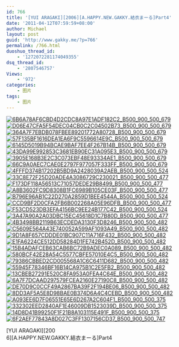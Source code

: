 ```yaml
---
id: 766
title: '[YUI ARAGAKI][2006][A.HAPPY.NEW.GAKKY.結衣まーる]Part4'
date: '2011-04-12T07:59:59+08:00'
author: Michael
layout: post
guid: 'http://www.gakky.me/?p=766'
permalink: /766.html
duoshuo_thread_id:
    - '1272072281174049355'
dsq_thread_id:
    - '2807546757'
Views:
    - '972'
categories:
    - 图片
tags:
    - 图片
---
```


[![6B6A78AF6CBD4D2CDC8A97E1ADF182C2_B500_900_500_679](http://www.yui-aragaki.org/wp-content/uploads/img/6B6A78AF6CBD4D2CDC8A97E1ADF182C2_B500_900_500_679.jpeg)](http://www.yui-aragaki.org/wp-content/uploads/img/6B6A78AF6CBD4D2CDC8A97E1ADF182C2_B1280_1280_640_870.jpeg) [![D06E47CFA5F54DEC04CB0C2C04502B73_B500_900_500_679](http://www.yui-aragaki.org/wp-content/uploads/img/D06E47CFA5F54DEC04CB0C2C04502B73_B500_900_500_679.jpeg)](http://www.yui-aragaki.org/wp-content/uploads/img/D06E47CFA5F54DEC04CB0C2C04502B73_B1280_1280_640_870.jpeg) [![364A7F7EBDB078FBEE89201772A80728_B500_900_500_679](http://www.yui-aragaki.org/wp-content/uploads/img/364A7F7EBDB078FBEE89201772A80728_B500_900_500_679.jpeg)](http://www.yui-aragaki.org/wp-content/uploads/img/364A7F7EBDB078FBEE89201772A80728_B1280_1280_640_870.jpeg) [![57F135BF1616DEA1EA6F9C5596614E9C_B500_900_500_679](http://www.yui-aragaki.org/wp-content/uploads/img/57F135BF1616DEA1EA6F9C5596614E9C_B500_900_500_679.jpeg)](http://www.yui-aragaki.org/wp-content/uploads/img/57F135BF1616DEA1EA6F9C5596614E9C_B1280_1280_640_870.jpeg) [![6145D5019B94BCAE9BAF7EE4F267B14B_B500_900_500_679](http://www.yui-aragaki.org/wp-content/uploads/img/6145D5019B94BCAE9BAF7EE4F267B14B_B500_900_500_679.jpeg)](http://www.yui-aragaki.org/wp-content/uploads/img/6145D5019B94BCAE9BAF7EE4F267B14B_B1280_1280_640_870.jpeg) [![43DA99E992853C3681EB90EC31A095E3_B500_900_500_679](http://www.yui-aragaki.org/wp-content/uploads/img/43DA99E992853C3681EB90EC31A095E3_B500_900_500_679.jpeg)](http://www.yui-aragaki.org/wp-content/uploads/img/43DA99E992853C3681EB90EC31A095E3_B1280_1280_640_870.jpeg) [![3905E168B3E2C3C073EBF48E93334AE1_B500_900_500_679](http://www.yui-aragaki.org/wp-content/uploads/img/3905E168B3E2C3C073EBF48E93334AE1_B500_900_500_679.jpeg)](http://www.yui-aragaki.org/wp-content/uploads/img/3905E168B3E2C3C073EBF48E93334AE1_B1280_1280_640_870.jpeg) [![66C9A0AEC7CAE0E2797F977057F333FF_B500_900_500_679](http://www.yui-aragaki.org/wp-content/uploads/img/66C9A0AEC7CAE0E2797F977057F333FF_B500_900_500_679.jpeg)](http://www.yui-aragaki.org/wp-content/uploads/img/66C9A0AEC7CAE0E2797F977057F333FF_B1280_1280_640_870.jpeg) [![4FFFD374B17202B5BD9A2428039A2AEB_B500_900_500_524](http://www.yui-aragaki.org/wp-content/uploads/img/4FFFD374B17202B5BD9A2428039A2AEB_B500_900_500_524.jpeg)](http://www.yui-aragaki.org/wp-content/uploads/img/4FFFD374B17202B5BD9A2428039A2AEB_B1280_1280_830_870.jpeg) [![33C8E72F25D20ADE4A3086729C230021_B500_900_500_477](http://www.yui-aragaki.org/wp-content/uploads/img/33C8E72F25D20ADE4A3086729C230021_B500_900_500_477.jpeg)](http://www.yui-aragaki.org/wp-content/uploads/img/33C8E72F25D20ADE4A3086729C230021_B1280_1280_870_830.jpeg) [![F173DF118A56513C71057DEDE29B8499_B500_900_500_477](http://www.yui-aragaki.org/wp-content/uploads/img/F173DF118A56513C71057DEDE29B8499_B500_900_500_477.jpeg)](http://www.yui-aragaki.org/wp-content/uploads/img/F173DF118A56513C71057DEDE29B8499_B1280_1280_870_830.jpeg) [![A8B3602FC9D8308B1FC6989B105CE03F_B500_900_500_477](http://www.yui-aragaki.org/wp-content/uploads/img/A8B3602FC9D8308B1FC6989B105CE03F_B500_900_500_477.jpeg)](http://www.yui-aragaki.org/wp-content/uploads/img/A8B3602FC9D8308B1FC6989B105CE03F_B1280_1280_870_830.jpeg) [![B796E96AB1C22D270A2859D1BEE4544A_B500_900_500_524](http://www.yui-aragaki.org/wp-content/uploads/img/B796E96AB1C22D270A2859D1BEE4544A_B500_900_500_524.jpeg)](http://www.yui-aragaki.org/wp-content/uploads/img/B796E96AB1C22D270A2859D1BEE4544A_B1280_1280_830_870.jpeg) [![CCD9BF2D0CFA2FB6B002268A05E96DFB_B500_900_500_477](http://www.yui-aragaki.org/wp-content/uploads/img/CCD9BF2D0CFA2FB6B002268A05E96DFB_B500_900_500_477.jpeg)](http://www.yui-aragaki.org/wp-content/uploads/img/CCD9BF2D0CFA2FB6B002268A05E96DFB_B1280_1280_870_830.jpeg) [![F53CD523DB3EFA4156BC9EE24B177C42_B500_900_500_524](http://www.yui-aragaki.org/wp-content/uploads/img/F53CD523DB3EFA4156BC9EE24B177C42_B500_900_500_524.jpeg)](http://www.yui-aragaki.org/wp-content/uploads/img/F53CD523DB3EFA4156BC9EE24B177C42_B1280_1280_830_870.jpeg) [![3A47A90A2A03DBC15EC45618D1C7B80D_B500_900_500_477](http://www.yui-aragaki.org/wp-content/uploads/img/3A47A90A2A03DBC15EC45618D1C7B80D_B500_900_500_477.jpeg)](http://www.yui-aragaki.org/wp-content/uploads/img/3A47A90A2A03DBC15EC45618D1C7B80D_B1280_1280_870_830.jpeg) [![4B3498BB2119B63ECDEDA3130F3D8246_B500_900_500_482](http://www.yui-aragaki.org/wp-content/uploads/img/4B3498BB2119B63ECDEDA3130F3D8246_B500_900_500_482.jpeg)](http://www.yui-aragaki.org/wp-content/uploads/img/4B3498BB2119B63ECDEDA3130F3D8246_B1280_1280_870_840.jpeg) [![C5609E564A43E740052A599AF1093A49_B500_900_500_482](http://www.yui-aragaki.org/wp-content/uploads/img/C5609E564A43E740052A599AF1093A49_B500_900_500_482.jpeg)](http://www.yui-aragaki.org/wp-content/uploads/img/C5609E564A43E740052A599AF1093A49_B1280_1280_870_840.jpeg) [![9D1A8F657CDDDE01BC907C11A716F432_B500_900_500_482](http://www.yui-aragaki.org/wp-content/uploads/img/9D1A8F657CDDDE01BC907C11A716F432_B500_900_500_482.jpeg)](http://www.yui-aragaki.org/wp-content/uploads/img/9D1A8F657CDDDE01BC907C11A716F432_B1280_1280_870_840.jpeg) [![E1FA6224CE512DD58284D1FE742B452D_B500_900_500_482](http://www.yui-aragaki.org/wp-content/uploads/img/E1FA6224CE512DD58284D1FE742B452D_B500_900_500_482.jpeg)](http://www.yui-aragaki.org/wp-content/uploads/img/E1FA6224CE512DD58284D1FE742B452D_B1280_1280_870_840.jpeg) [![15B4ADAFCEB63CAB6BC72B9ADEC0A089_B500_900_500_482](http://www.yui-aragaki.org/wp-content/uploads/img/15B4ADAFCEB63CAB6BC72B9ADEC0A089_B500_900_500_482.jpeg)](http://www.yui-aragaki.org/wp-content/uploads/img/15B4ADAFCEB63CAB6BC72B9ADEC0A089_B1280_1280_870_840.jpeg) [![580BCF42E28A54C5577CBFE57010E4C5_B500_900_500_482](http://www.yui-aragaki.org/wp-content/uploads/img/580BCF42E28A54C5577CBFE57010E4C5_B500_900_500_482.jpeg)](http://www.yui-aragaki.org/wp-content/uploads/img/580BCF42E28A54C5577CBFE57010E4C5_B1280_1280_870_840.jpeg) [![79386CBBED2CD005568A1C6C6411D682_B500_900_500_482](http://www.yui-aragaki.org/wp-content/uploads/img/79386CBBED2CD005568A1C6C6411D682_B500_900_500_482.jpeg)](http://www.yui-aragaki.org/wp-content/uploads/img/79386CBBED2CD005568A1C6C6411D682_B1280_1280_870_840.jpeg) [![55945F78346BF16B14CA975B1C2E5FB2_B500_900_500_482](http://www.yui-aragaki.org/wp-content/uploads/img/55945F78346BF16B14CA975B1C2E5FB2_B500_900_500_482.jpeg)](http://www.yui-aragaki.org/wp-content/uploads/img/55945F78346BF16B14CA975B1C2E5FB2_B1280_1280_870_840.jpeg) [![13CBEB27291E520C8FA953A0FEA4C64E_B500_900_500_482](http://www.yui-aragaki.org/wp-content/uploads/img/13CBEB27291E520C8FA953A0FEA4C64E_B500_900_500_482.jpeg)](http://www.yui-aragaki.org/wp-content/uploads/img/13CBEB27291E520C8FA953A0FEA4C64E_B1280_1280_870_840.jpeg) [![6A7F7DCAAD297579FCEA2160E27190C8_B500_900_500_482](http://www.yui-aragaki.org/wp-content/uploads/img/6A7F7DCAAD297579FCEA2160E27190C8_B500_900_500_482.jpeg)](http://www.yui-aragaki.org/wp-content/uploads/img/6A7F7DCAAD297579FCEA2160E27190C8_B1280_1280_870_840.jpeg) [![DE70D9C0CCF49A2867BA39F2F194BE06_B500_900_500_482](http://www.yui-aragaki.org/wp-content/uploads/img/DE70D9C0CCF49A2867BA39F2F194BE06_B500_900_500_482.jpeg)](http://www.yui-aragaki.org/wp-content/uploads/img/DE70D9C0CCF49A2867BA39F2F194BE06_B1280_1280_870_840.jpeg) [![8DD3AF5A5E8D98BAE0B374D6A4C4CEBD_B500_900_500_482](http://www.yui-aragaki.org/wp-content/uploads/img/8DD3AF5A5E8D98BAE0B374D6A4C4CEBD_B500_900_500_482.jpeg)](http://www.yui-aragaki.org/wp-content/uploads/img/8DD3AF5A5E8D98BAE0B374D6A4C4CEBD_B1280_1280_870_840.jpeg) [![A093EE6D7F06551E65E6D267A2C604F1_B500_900_500_375](http://www.yui-aragaki.org/wp-content/uploads/img/A093EE6D7F06551E65E6D267A2C604F1_B500_900_500_375.jpeg)](http://www.yui-aragaki.org/wp-content/uploads/img/A093EE6D7F06551E65E6D267A2C604F1_B1280_1280_800_600.jpeg) [![332302EED2840AF1E46009DB1523039D_B500_900_500_375](http://www.yui-aragaki.org/wp-content/uploads/img/332302EED2840AF1E46009DB1523039D_B500_900_500_375.jpeg)](http://www.yui-aragaki.org/wp-content/uploads/img/332302EED2840AF1E46009DB1523039D_B1280_1280_800_600.jpeg) [![14D8D41B99250F1F21B8A103115E491F_B500_900_500_375](http://www.yui-aragaki.org/wp-content/uploads/img/14D8D41B99250F1F21B8A103115E491F_B500_900_500_375.jpeg)](http://www.yui-aragaki.org/wp-content/uploads/img/14D8D41B99250F1F21B8A103115E491F_B1280_1280_800_600.jpeg) [![6F2AEF77843A8D027C3FF1307156CD37_B500_900_500_747](http://www.yui-aragaki.org/wp-content/uploads/img/6F2AEF77843A8D027C3FF1307156CD37_B500_900_500_747.jpeg)](http://www.yui-aragaki.org/wp-content/uploads/img/6F2AEF77843A8D027C3FF1307156CD37_B1280_1280_1000_1495.jpeg)

\[YUI ARAGAKI\]\[200  
6\]\[A.HAPPY.NEW.GAKKY.結衣まーる\]Part4 